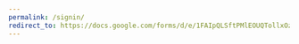 ```yaml
---
permalink: /signin/
redirect_to: https://docs.google.com/forms/d/e/1FAIpQLSftPMlEOUQTollxOz3MSE8H4Tdk8IQ6tKBkXVGusCtJiOtiHQ/viewform?usp=sf_link
---
```

